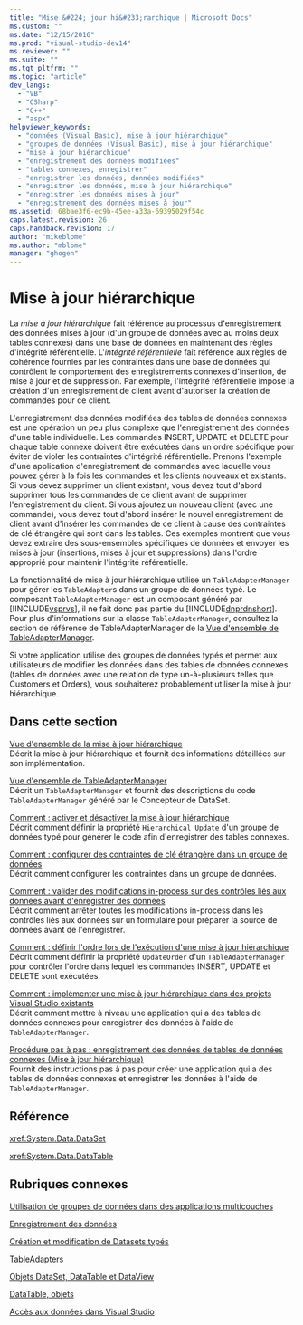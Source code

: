 ```yaml
---
title: "Mise &#224; jour hi&#233;rarchique | Microsoft Docs"
ms.custom: ""
ms.date: "12/15/2016"
ms.prod: "visual-studio-dev14"
ms.reviewer: ""
ms.suite: ""
ms.tgt_pltfrm: ""
ms.topic: "article"
dev_langs: 
  - "VB"
  - "CSharp"
  - "C++"
  - "aspx"
helpviewer_keywords: 
  - "données (Visual Basic), mise à jour hiérarchique"
  - "groupes de données (Visual Basic), mise à jour hiérarchique"
  - "mise à jour hiérarchique"
  - "enregistrement des données modifiées"
  - "tables connexes, enregistrer"
  - "enregistrer les données, données modifiées"
  - "enregistrer les données, mise à jour hiérarchique"
  - "enregistrer les données mises à jour"
  - "enregistrement des données mises à jour"
ms.assetid: 68bae3f6-ec9b-45ee-a33a-69395029f54c
caps.latest.revision: 26
caps.handback.revision: 17
author: "mikeblome"
ms.author: "mblome"
manager: "ghogen"
---
```

# Mise &#224; jour hi&#233;rarchique
La *mise à jour hiérarchique* fait référence au processus d'enregistrement des données mises à jour \(d'un groupe de données avec au moins deux tables connexes\) dans une base de données en maintenant des règles d'intégrité référentielle.  L'*intégrité référentielle* fait référence aux règles de cohérence fournies par les contraintes dans une base de données qui contrôlent le comportement des enregistrements connexes d'insertion, de mise à jour et de suppression.  Par exemple, l'intégrité référentielle impose la création d'un enregistrement de client avant d'autoriser la création de commandes pour ce client.  
  
 L'enregistrement des données modifiées des tables de données connexes est une opération un peu plus complexe que l'enregistrement des données d'une table individuelle.  Les commandes INSERT, UPDATE et DELETE pour chaque table connexe doivent être exécutées dans un ordre spécifique pour éviter de violer les contraintes d'intégrité référentielle.  Prenons l'exemple d'une application d'enregistrement de commandes avec laquelle vous pouvez gérer à la fois les commandes et les clients nouveaux et existants.  Si vous devez supprimer un client existant, vous devez tout d'abord supprimer tous les commandes de ce client avant de supprimer l'enregistrement du client.  Si vous ajoutez un nouveau client \(avec une commande\), vous devez tout d'abord insérer le nouvel enregistrement de client avant d'insérer les commandes de ce client à cause des contraintes de clé étrangère qui sont dans les tables.  Ces exemples montrent que vous devez extraire des sous\-ensembles spécifiques de données et envoyer les mises à jour \(insertions, mises à jour et suppressions\) dans l'ordre approprié pour maintenir l'intégrité référentielle.  
  
 La fonctionnalité de mise à jour hiérarchique utilise un `TableAdapterManager` pour gérer les `TableAdapter`s dans un groupe de données typé.  Le composant `TableAdapterManager` est un composant généré par [!INCLUDE[vsprvs](../code-quality/includes/vsprvs_md.md)], il ne fait donc pas partie du [!INCLUDE[dnprdnshort](../code-quality/includes/dnprdnshort_md.md)].  Pour plus d'informations sur la classe `TableAdapterManager`, consultez la section de référence de TableAdapterManager de la [Vue d'ensemble de TableAdapterManager](../Topic/TableAdapterManager%20Overview.md).  
  
 Si votre application utilise des groupes de données typés et permet aux utilisateurs de modifier les données dans des tables de données connexes \(tables de données avec une relation de type un\-à\-plusieurs telles que Customers et Orders\), vous souhaiterez probablement utiliser la mise à jour hiérarchique.  
  
## Dans cette section  
 [Vue d'ensemble de la mise à jour hiérarchique](../Topic/Hierarchical%20Update%20Overview.md)  
 Décrit la mise à jour hiérarchique et fournit des informations détaillées sur son implémentation.  
  
 [Vue d'ensemble de TableAdapterManager](../Topic/TableAdapterManager%20Overview.md)  
 Décrit un `TableAdapterManager` et fournit des descriptions du code `TableAdapterManager` généré par le Concepteur de DataSet.  
  
 [Comment : activer et désactiver la mise à jour hiérarchique](../Topic/How%20to:%20Enable%20and%20Disable%20Hierarchical%20Update.md)  
 Décrit comment définir la propriété `Hierarchical Update` d'un groupe de données typé pour générer le code afin d'enregistrer des tables connexes.  
  
 [Comment : configurer des contraintes de clé étrangère dans un groupe de données](../Topic/How%20to:%20Configure%20Foreign-Key%20Constraints%20in%20a%20Dataset.md)  
 Décrit comment configurer les contraintes dans un groupe de données.  
  
 [Comment : valider des modifications in\-process sur des contrôles liés aux données avant d'enregistrer des données](../data-tools/commit-in-process-edits-on-data-bound-controls-before-saving-data.md)  
 Décrit comment arrêter toutes les modifications in\-process dans les contrôles liés aux données sur un formulaire pour préparer la source de données avant de l'enregistrer.  
  
 [Comment : définir l'ordre lors de l'exécution d'une mise à jour hiérarchique](../Topic/How%20to:%20Set%20the%20Order%20When%20Performing%20a%20Hierarchical%20Update.md)  
 Décrit comment définir la propriété `UpdateOrder` d'un `TableAdapterManager` pour contrôler l'ordre dans lequel les commandes INSERT, UPDATE et DELETE sont exécutées.  
  
 [Comment : implémenter une mise à jour hiérarchique dans des projets Visual Studio existants](../Topic/How%20to:%20Implement%20Hierarchical%20Update%20in%20Existing%20Visual%20Studio%20Projects.md)  
 Décrit comment mettre à niveau une application qui a des tables de données connexes pour enregistrer des données à l'aide de `TableAdapterManager`.  
  
 [Procédure pas à pas : enregistrement des données de tables de données connexes \(Mise à jour hiérarchique\)](../Topic/Walkthrough:%20Saving%20Data%20from%20Related%20Data%20Tables%20\(Hierarchical%20Update\).md)  
 Fournit des instructions pas à pas pour créer une application qui a des tables de données connexes et enregistrer les données à l'aide de `TableAdapterManager`.  
  
## Référence  
 <xref:System.Data.DataSet>  
  
 <xref:System.Data.DataTable>  
  
## Rubriques connexes  
 [Utilisation de groupes de données dans des applications multicouches](../data-tools/work-with-datasets-in-n-tier-applications.md)  
  
 [Enregistrement des données](../data-tools/saving-data.md)  
  
 [Création et modification de Datasets typés](../data-tools/creating-and-editing-typed-datasets.md)  
  
 [TableAdapters](../Topic/TableAdapters.md)  
  
 [Objets DataSet, DataTable et DataView](../Topic/DataSets,%20DataTables,%20and%20DataViews.md)  
  
 [DataTable, objets](../Topic/DataTables.md)  
  
 [Accès aux données dans Visual Studio](../data-tools/accessing-data-in-visual-studio.md)